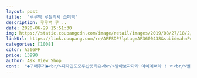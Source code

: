 ```yaml
---
layout: post 
title:  "루루백 루릴리시 쇼퍼백" 
description: 루루백 루 ..
date: 2020-06-29 15:51:30 
img: https://static.coupangcdn.com/image/retail/images/2019/08/27/18/2/03d94fe8-68a8-414b-a800-6080a29f9020.jpg 
linkUrl: https://link.coupang.com/re/AFFSDP?lptag=AF3600438&subid=ahnPublicAsk&pageKey=289777937&itemId=917220976&vendorItemId=5286971932&traceid=V0-113-8484b2c18c2e3916 
categories: [1008] 
color: A566FF 
price: 13990 
author: Ask View Shop 
cont:  "●구매후기●<br/>디자인도모두산뜻햐요<br/>받아보자마자 아이예뻐라 ! ㅎ<br/>별기대 안하고 주문했는데 생각했던거보다 넘 이뻐요<br/>색상도이쁘고크기도넉넉하니<br/>와인.<br/>블랙만 있는게 아쉽네요 ㅠㅠ<br/>재구매 의사있어요<br/>카키.<br/>베이지 이런색상도 있었다면 깔별로 샀을텐데요<br/>커서 이것저것 다 들어가요<br/>크로스보다 숄더로 매니까 편하고 예뻐요<br/>" 
---
```

